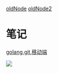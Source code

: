[oldNode](https://github.com/1211ciel/lean-go/wiki) [oldNode2](https://github.com/1211ciel/nodebook/wiki) 
# 笔记
[golang](https://github.com/1211ciel/ciel/blob/main/golang/golang.md),[git](https://github.com/1211ciel/ciel/blob/main/utils/git.md),[移动端](https://github.com/1211ciel/ciel/blob/main/web/mobile.md)

<a><img src="http://dump.thecybershadow.net/6c736bfd11ded8cdc5e2bda009a6694a/colortext.svg"/></a>
